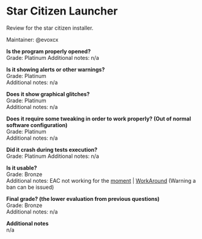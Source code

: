 # Star Citizen Launcher
Review for the star citizen installer.

Maintainer: @evoxcx

**Is the program properly opened?**  
Grade: Platinum
Additional notes: n/a

**Is it showing alerts or other warnings?**  
Grade: Platinum  
Additional notes: n/a

**Does it show graphical glitches?**  
Grade: Platinum  
Additional notes: n/a

**Does it require some tweaking in order to work properly? (Out of normal software configuration)**  
Grade: Platinum  
Additional notes: n/a

**Did it crash during tests execution?**  
Grade: Platinum
Additional notes: n/a

**Is it usable?**  
Grade: Bronze  
Additional notes: EAC not working for the [moment](https://robertsspaceindustries.com/spectrum/community/SC/forum/190048/thread/star-citizen-alpha-3-15-1e-ptu-7876811-patch-notes) | [WorkAround](https://github.com/starcitizen-lug/lugWarning) (Warning a ban can be issued)

**Final grade? (the lower evaluation from previous questions)**  
Grade: Bronze  
Additional notes: n/a

**Additional notes**  
n/a
